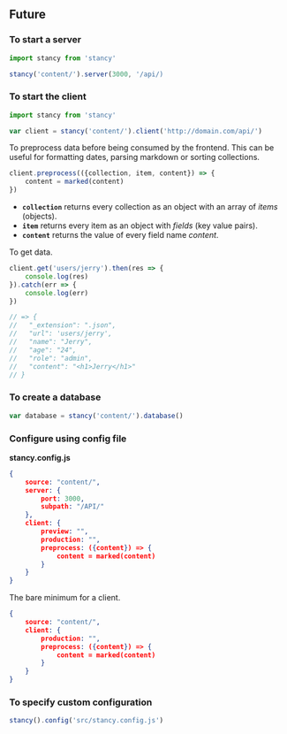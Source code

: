 ## Future

### To start a server

```js
import stancy from 'stancy'

stancy('content/').server(3000, '/api/)
```

### To start the client

```js
import stancy from 'stancy'

var client = stancy('content/').client('http://domain.com/api/')
```

To preprocess data before being consumed by the frontend. This can be useful for formatting dates, parsing markdown or sorting collections.

```js
client.preprocess(({collection, item, content}) => {
    content = marked(content)
})
```

- __`collection`__ returns every collection as an object with an array of _items_ (objects).
- __`item`__ returns every item as an object with _fields_ (key value pairs).
- __`content`__ returns the value of every field name _content_.

To get data.

```js
client.get('users/jerry').then(res => {
    console.log(res)
}).catch(err => { 
    console.log(err)
})

// => {
//   "_extension": ".json",
//   "url": 'users/jerry',
//   "name": "Jerry",
//   "age": "24",
//   "role": "admin",
//   "content": "<h1>Jerry</h1>"
// }
```

### To create a database

```js
var database = stancy('content/').database()
```

### Configure using config file

__stancy.config.js__

```json
{
    source: "content/",
    server: {
        port: 3000,
        subpath: "/API/"
    },
    client: {
        preview: "",
        production: "",
        preprocess: ({content}) => {
            content = marked(content)
        }
    }
}
```

The bare minimum for a client.

```json
{
    source: "content/",
    client: {
        production: "",
        preprocess: ({content}) => {
            content = marked(content)
        }
    }
}
```

### To specify custom configuration

```js
stancy().config('src/stancy.config.js')
```


